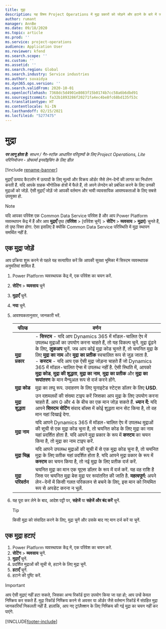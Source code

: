 ```yaml
---
title: मुद्रा
description: यह विषय Project Operations में मुद्रा प्रकारों को जोड़ने और हटाने के बारे में जानकारी देता है.
author: rumant
manager: AnnBe
ms.date: 09/18/2020
ms.topic: article
ms.prod: ''
ms.service: project-operations
audience: Application User
ms.reviewer: kfend
ms.search.scope: ''
ms.custom: ''
ms.assetid: ''
ms.search.region: Global
ms.search.industry: Service industries
ms.author: suvaidya
ms.dyn365.ops.version: ''
ms.search.validFrom: 2020-10-01
ms.openlocfilehash: 7368dc5d4901e8083f15b0174b7cc58a6b6dbd91
ms.sourcegitcommit: fa32b1893286f20271fa4ec4be8fc68bd135f53c
ms.translationtype: HT
ms.contentlocale: hi-IN
ms.lasthandoff: 02/15/2021
ms.locfileid: "5277475"
---
```

# <a name="currency"></a>मुद्रा

_**पर लागू होता है:** साधन / गैर-स्टॉक आधारित परिदृश्यों के लिए Project Operations, Lite परिनियोजन - प्रोफार्मा इनवॉइसिंग के लिए डील_

[!include [rename-banner](~/includes/cc-data-platform-banner.md)]

मुद्राएँ उत्पाद कैटलॉग में उत्पादों के लिए मूल्यों और विक्रय ऑर्डर जैसे लेन-देनों की लागत का निर्धारण करती हैं. यदि आपके ग्राहक भौगोलिक क्षेत्रों में फैले हैं, तो अपने लेनदेन को प्रबंधित करने के लिए उनकी मुद्राओं को जोड़ें. ऐसी मुद्राएँ जोड़ें जो आपकी वर्तमान और भावी व्यावसायिक आवश्यकताओं के लिए सबसे उपयुक्त हो.  

> [!NOTE]
> यदि आपका परिवेश एक Common Data Service परिवेश है और आप Power Platform व्यवस्थापन केंद्र में हैं और आप **मुद्राएँ** पृष्ठ (**परिवेश** > [परिवेश चुनें] > **सेटिंग** > **व्यवसाय** > **मुद्राएं**) चुनते हैं, तो पृष्ठ रिक्त होगा. ऐसा इसलिए है क्योंकि Common Data Service परिस्थिति में मुद्रा स्थापन समर्थित नहीं है.

## <a name="add-a-currency"></a>एक मुद्रा जोड़ें  
आप प्रक्रिया शुरू करने से पहले यह सत्यापित करें कि आपकी सुरक्षा भूमिका में सिस्टम व्यवस्थापक अनुमतियां शामिल हैं. 

1. Power Platform व्यवस्थापक केंद्र में, एक परिवेश का चयन करें. 
2. **सेटिंग** > **व्यवसाय** चुनें
3. **मुद्राएँ** चुनें.  
4. **नया** चुनें.  
5. आवश्यकतानुसार, जानकारी भरें.  


   |          फील्ड          |                                                                                                                                                                                                                                                                                                                                                                            वर्णन                                                                                                                                                                                                                                                                                                                                                                            |
   |-------------------------|-------------------------------------------------------------------------------------------------------------------------------------------------------------------------------------------------------------------------------------------------------------------------------------------------------------------------------------------------------------------------------------------------------------------------------------------------------------------------------------------------------------------------------------------------------------------------------------------------------------------------------------------------------------------------------------------------------------------------------------------------------------------|
   |    **मुद्रा प्रकार**    | - **सिस्टम** - यदि आप Dynamics 365 में मॉडल-चालित ऐप में उपलब्ध मुद्राओं का उपयोग करना चाहते हैं, तो यह विकल्प चुनें. मुद्रा ढूंढने के लिए, **लुकअप** चुनें. जब आप कोई मुद्रा कोड चुनते हैं, तो चयनित मुद्रा के लिए **मुद्रा का नाम** और **मुद्रा का प्रतीक** स्वचालित रूप से जुड़ जाता है.<br />- **कस्टम** - यदि आप एक ऐसी मुद्रा जोड़ना चाहते हैं जो Dynamics 365 में मॉडल-चालित ऐप्स में उपलब्ध नहीं है. ऐसी स्थिति में, आपको **मुद्रा कोड**, **मुद्रा की शुद्धता**, **मुद्रा का नाम**, **मुद्रा का प्रतीक** और **मुद्रा का रूपांतरण** के मान मैन्युअल रूप से दर्ज करने होंगे. |
   |    **मुद्रा कोड**    |                                                                                                                                                                                                                                                                                                                                            मुद्रा का लघु रूप. उदाहरण के लिए युनाइटेड स्टेट्स डॉलर के लिए **USD**.                                                                                                                                                                                                                                                                                                                                            |
   | **मुद्रा शुद्धता**  |                                                                                                                                                                                  उन दशमलवों की संख्या टाइप करें जिसका आप मुद्रा के लिए उपयोग करना चाहते हैं.  आप 0 और 4 के बीच का एक मान जोड़ सकते हैं. **ध्यान दें:**  यदि आपने **सिस्टम सेटिंग** संवाद बॉक्स में कोई शुद्धता मान सेट किया है, तो वह मान यहां दिखाई देगा.                                                                                                                                                                                  |
   |    **मुद्रा नाम**    |                                                                                                                                                                                                                                         यदि आपने Dynamics 365 में मॉडल-चालित ऐप में उपलब्ध मुद्राओं की सूची से एक मुद्रा कोड चुना है, तो चयनित कोड के लिए मुद्रा का नाम यहां प्रदर्शित होता है. यदि आपने मुद्रा प्रकार के रूप में **कस्टम** का चयन किया है, तो मुद्रा का नाम टाइप करें.                                                                                                                                                                                                                                          |
   |   **मुद्रा चिह्न**   |                                                                                                                                                                                                                                                                      यदि आपने उपलब्ध मुद्राओं की सूची में से एक मुद्रा कोड चुना है, तो चयनित मुद्रा के लिए प्रतीक यहां प्रदर्शित होता है. यदि आपने मुद्रा प्रकार के रूप में **कस्टम** का चयन किया है, तो नई मुद्रा के लिए प्रतीक दर्ज करें.                                                                                                                                                                                                                                                                       |
   | **मुद्रा परिवर्तन** |                                                                                                                                                                                                                                     चयनित मुद्रा का मान एक यूएस डॉलर के रूप में दर्ज करें. यह वह राशि है जिस पर चयनित मुद्रा बेस मुद्रा पर रूपांतरित की जाति है. **महत्वपूर्ण:**  अपने लेन-देनों में किसी गलत परिकलन से बचने के लिए, इस मान को नियमित रूप से अपडेट करना न भूलें.                                                                                                                                                                                                                                      |


6. यह पूरा कर लेने के बाद, आदेश पट्टी पर, **सहेजें** या **सहेजें और बंद करें** चुनें.  

   > [!TIP]
   >  किसी मुद्रा को संपादित करने के लिए, मुद्रा चुनें और उसके बाद नए मान दर्ज करें या चुनें.  

## <a name="delete-a-currency"></a>एक मुद्रा हटाएं  

1. Power Platform व्यवस्थापक केंद्र में, एक परिवेश का चयन करें. 
2. **सेटिंग** > **व्यवसाय** चुनें.
3. **मुद्राएँ** चुनें.  
4. प्रदर्शित मुद्राओं की सूची से, हटाने के लिए मुद्रा चुनें.  
5. **हटाएँ** चुनें.  
6. हटाने की पुष्टि करें.  

> [!IMPORTANT]
>  आप ऐसी मुद्राएं नहीं हटा सकते, जिसका अन्य रिकॉर्ड द्वारा उपयोग किया जा रहा हो; आप उन्हें केवल निष्क्रिय कर सकते हैं. मुद्रा रिकॉर्ड निष्क्रिय करने से अवसर या ऑर्डर जैसे वर्तमान रिकॉर्ड में संग्रहित मुद्रा जानकारियाँ निकलती नहीं हैं. हालांकि, आप नए ट्रांज़ैक्शन के लिए निष्क्रिय की गई मुद्रा का चयन नहीं कर पाएंगे.  


[!INCLUDE[footer-include](../includes/footer-banner.md)]